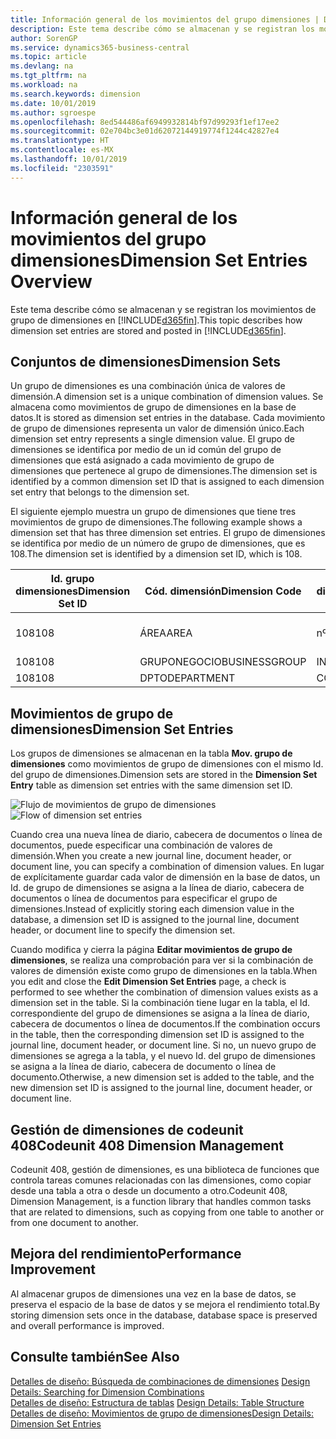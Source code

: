 ```yaml
---
title: Información general de los movimientos del grupo dimensiones | Documentos de Microsoft
description: Este tema describe cómo se almacenan y se registran los movimientos de grupo de dimensiones en Dynamics 365.
author: SorenGP
ms.service: dynamics365-business-central
ms.topic: article
ms.devlang: na
ms.tgt_pltfrm: na
ms.workload: na
ms.search.keywords: dimension
ms.date: 10/01/2019
ms.author: sgroespe
ms.openlocfilehash: 8ed544486af6949932814bf97d99293f1ef17ee2
ms.sourcegitcommit: 02e704bc3e01d62072144919774f1244c42827e4
ms.translationtype: HT
ms.contentlocale: es-MX
ms.lasthandoff: 10/01/2019
ms.locfileid: "2303591"
---
```

# <a name="dimension-set-entries-overview"></a><span data-ttu-id="50f4f-103">Información general de los movimientos del grupo dimensiones</span><span class="sxs-lookup"><span data-stu-id="50f4f-103">Dimension Set Entries Overview</span></span>
<span data-ttu-id="50f4f-104">Este tema describe cómo se almacenan y se registran los movimientos de grupo de dimensiones en [!INCLUDE[d365fin](includes/d365fin_md.md)].</span><span class="sxs-lookup"><span data-stu-id="50f4f-104">This topic describes how dimension set entries are stored and posted in [!INCLUDE[d365fin](includes/d365fin_md.md)].</span></span>  

## <a name="dimension-sets"></a><span data-ttu-id="50f4f-105">Conjuntos de dimensiones</span><span class="sxs-lookup"><span data-stu-id="50f4f-105">Dimension Sets</span></span>  
<span data-ttu-id="50f4f-106">Un grupo de dimensiones es una combinación única de valores de dimensión.</span><span class="sxs-lookup"><span data-stu-id="50f4f-106">A dimension set is a unique combination of dimension values.</span></span> <span data-ttu-id="50f4f-107">Se almacena como movimientos de grupo de dimensiones en la base de datos.</span><span class="sxs-lookup"><span data-stu-id="50f4f-107">It is stored as dimension set entries in the database.</span></span> <span data-ttu-id="50f4f-108">Cada movimiento de grupo de dimensiones representa un valor de dimensión único.</span><span class="sxs-lookup"><span data-stu-id="50f4f-108">Each dimension set entry represents a single dimension value.</span></span> <span data-ttu-id="50f4f-109">El grupo de dimensiones se identifica por medio de un id común del grupo de dimensiones que está asignado a cada movimiento de grupo de dimensiones que pertenece al grupo de dimensiones.</span><span class="sxs-lookup"><span data-stu-id="50f4f-109">The dimension set is identified by a common dimension set ID that is assigned to each dimension set entry that belongs to the dimension set.</span></span>  

<span data-ttu-id="50f4f-110">El siguiente ejemplo muestra un grupo de dimensiones que tiene tres movimientos de grupo de dimensiones.</span><span class="sxs-lookup"><span data-stu-id="50f4f-110">The following example shows a dimension set that has three dimension set entries.</span></span> <span data-ttu-id="50f4f-111">El grupo de dimensiones se identifica por medio de un número de grupo de dimensiones, que es 108.</span><span class="sxs-lookup"><span data-stu-id="50f4f-111">The dimension set is identified by a dimension set ID, which is 108.</span></span>  

|<span data-ttu-id="50f4f-112">Id. grupo dimensiones</span><span class="sxs-lookup"><span data-stu-id="50f4f-112">Dimension Set ID</span></span>|<span data-ttu-id="50f4f-113">Cód. dimensión</span><span class="sxs-lookup"><span data-stu-id="50f4f-113">Dimension Code</span></span>|<span data-ttu-id="50f4f-114">Cód. valor dimensión</span><span class="sxs-lookup"><span data-stu-id="50f4f-114">Dimension Value Code</span></span>|<span data-ttu-id="50f4f-115">Nombre valor dimensión</span><span class="sxs-lookup"><span data-stu-id="50f4f-115">Dimension Value Name</span></span>|  
|----------------------|--------------------|--------------------------|--------------------------|  
|<span data-ttu-id="50f4f-116">108</span><span class="sxs-lookup"><span data-stu-id="50f4f-116">108</span></span>|<span data-ttu-id="50f4f-117">ÁREA</span><span class="sxs-lookup"><span data-stu-id="50f4f-117">AREA</span></span>|<span data-ttu-id="50f4f-118">nº 70</span><span class="sxs-lookup"><span data-stu-id="50f4f-118">70</span></span>|<span data-ttu-id="50f4f-119">Norte América</span><span class="sxs-lookup"><span data-stu-id="50f4f-119">America North</span></span>|  
|<span data-ttu-id="50f4f-120">108</span><span class="sxs-lookup"><span data-stu-id="50f4f-120">108</span></span>|<span data-ttu-id="50f4f-121">GRUPONEGOCIO</span><span class="sxs-lookup"><span data-stu-id="50f4f-121">BUSINESSGROUP</span></span>|<span data-ttu-id="50f4f-122">INICIO</span><span class="sxs-lookup"><span data-stu-id="50f4f-122">HOME</span></span>|<span data-ttu-id="50f4f-123">Inicio</span><span class="sxs-lookup"><span data-stu-id="50f4f-123">Home</span></span>|  
|<span data-ttu-id="50f4f-124">108</span><span class="sxs-lookup"><span data-stu-id="50f4f-124">108</span></span>|<span data-ttu-id="50f4f-125">DPTO</span><span class="sxs-lookup"><span data-stu-id="50f4f-125">DEPARTMENT</span></span>|<span data-ttu-id="50f4f-126">CCIAL</span><span class="sxs-lookup"><span data-stu-id="50f4f-126">SALES</span></span>|<span data-ttu-id="50f4f-127">Ccial</span><span class="sxs-lookup"><span data-stu-id="50f4f-127">Sales</span></span>|  

## <a name="dimension-set-entries"></a><span data-ttu-id="50f4f-128">Movimientos de grupo de dimensiones</span><span class="sxs-lookup"><span data-stu-id="50f4f-128">Dimension Set Entries</span></span>  
<span data-ttu-id="50f4f-129">Los grupos de dimensiones se almacenan en la tabla **Mov. grupo de dimensiones** como movimientos de grupo de dimensiones con el mismo Id. del grupo de dimensiones.</span><span class="sxs-lookup"><span data-stu-id="50f4f-129">Dimension sets are stored in the **Dimension Set Entry** table as dimension set entries with the same dimension set ID.</span></span>  

<span data-ttu-id="50f4f-130">![Flujo de movimientos de grupo de dimensiones](media/dimensionentrynav7.png "Flujo de movimientos de grupo de dimensiones")</span><span class="sxs-lookup"><span data-stu-id="50f4f-130">![Flow of dimension set entries](media/dimensionentrynav7.png "Flow of dimension set entries")</span></span>  

<span data-ttu-id="50f4f-131">Cuando crea una nueva línea de diario, cabecera de documentos o línea de documentos, puede especificar una combinación de valores de dimensión.</span><span class="sxs-lookup"><span data-stu-id="50f4f-131">When you create a new journal line, document header, or document line, you can specify a combination of dimension values.</span></span> <span data-ttu-id="50f4f-132">En lugar de explícitamente guardar cada valor de dimensión en la base de datos, un Id. de grupo de dimensiones se asigna a la línea de diario, cabecera de documentos o línea de documentos para especificar el grupo de dimensiones.</span><span class="sxs-lookup"><span data-stu-id="50f4f-132">Instead of explicitly storing each dimension value in the database, a dimension set ID is assigned to the journal line, document header, or document line to specify the dimension set.</span></span>  

<span data-ttu-id="50f4f-133">Cuando modifica y cierra la página **Editar movimientos de grupo de dimensiones**, se realiza una comprobación para ver si la combinación de valores de dimensión existe como grupo de dimensiones en la tabla.</span><span class="sxs-lookup"><span data-stu-id="50f4f-133">When you edit and close the **Edit Dimension Set Entries** page, a check is performed to see whether the combination of dimension values exists as a dimension set in the table.</span></span> <span data-ttu-id="50f4f-134">Si la combinación tiene lugar en la tabla, el Id. correspondiente del grupo de dimensiones se asigna a la línea de diario, cabecera de documentos o línea de documentos.</span><span class="sxs-lookup"><span data-stu-id="50f4f-134">If the combination occurs in the table, then the corresponding dimension set ID is assigned to the journal line, document header, or document line.</span></span> <span data-ttu-id="50f4f-135">Si no, un nuevo grupo de dimensiones se agrega a la tabla, y el nuevo Id. del grupo de dimensiones se asigna a la línea de diario, cabecera de documento o línea de documento.</span><span class="sxs-lookup"><span data-stu-id="50f4f-135">Otherwise, a new dimension set is added to the table, and the new dimension set ID is assigned to the journal line, document header, or document line.</span></span>

## <a name="codeunit-408-dimension-management"></a><span data-ttu-id="50f4f-136">Gestión de dimensiones de codeunit 408</span><span class="sxs-lookup"><span data-stu-id="50f4f-136">Codeunit 408 Dimension Management</span></span>
<span data-ttu-id="50f4f-137">Codeunit 408, gestión de dimensiones, es una biblioteca de funciones que controla tareas comunes relacionadas con las dimensiones, como copiar desde una tabla a otra o desde un documento a otro.</span><span class="sxs-lookup"><span data-stu-id="50f4f-137">Codeunit 408, Dimension Management, is a function library that handles common tasks that are related to dimensions, such as copying from one table to another or from one document to another.</span></span>

## <a name="performance-improvement"></a><span data-ttu-id="50f4f-138">Mejora del rendimiento</span><span class="sxs-lookup"><span data-stu-id="50f4f-138">Performance Improvement</span></span>  
<span data-ttu-id="50f4f-139">Al almacenar grupos de dimensiones una vez en la base de datos, se preserva el espacio de la base de datos y se mejora el rendimiento total.</span><span class="sxs-lookup"><span data-stu-id="50f4f-139">By storing dimension sets once in the database, database space is preserved and overall performance is improved.</span></span>  

## <a name="see-also"></a><span data-ttu-id="50f4f-140">Consulte también</span><span class="sxs-lookup"><span data-stu-id="50f4f-140">See Also</span></span>  
<span data-ttu-id="50f4f-141">[Detalles de diseño: Búsqueda de combinaciones de dimensiones](design-details-searching-for-dimension-combinations.md) </span><span class="sxs-lookup"><span data-stu-id="50f4f-141">[Design Details: Searching for Dimension Combinations](design-details-searching-for-dimension-combinations.md) </span></span>  
<span data-ttu-id="50f4f-142">[Detalles de diseño: Estructura de tablas](design-details-table-structure.md) </span><span class="sxs-lookup"><span data-stu-id="50f4f-142">[Design Details: Table Structure](design-details-table-structure.md) </span></span>  
[<span data-ttu-id="50f4f-143">Detalles de diseño: Movimientos de grupo de dimensiones</span><span class="sxs-lookup"><span data-stu-id="50f4f-143">Design Details: Dimension Set Entries</span></span>](design-details-dimension-set-entries.md)   
